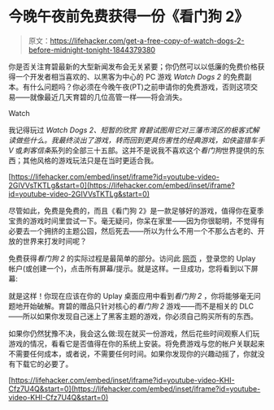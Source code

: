 # 今晚午夜前免费获得一份《看门狗 2》

> 原文：<https://lifehacker.com/get-a-free-copy-of-watch-dogs-2-before-midnight-tonight-1844379380>

你是否关注育碧最新的大型新闻发布会无关紧要；你仍然可以以低廉的免费价格获得一个开发者相当喜欢的、以黑客为中心的 PC 游戏 *Watch Dogs 2* 的免费副本。有什么问题吗？你必须在今晚午夜(PT)之前申请你的免费游戏，否则这项交易——就像最近几天育碧的几位高管一样——将会消失。

Watch

我记得玩过 *Watch Dogs 2、*短暂的欣赏 育碧试图用它对三藩市湾区的极客式解读做些什么。我最终淡出了游戏，转而回到更具伤害性的经典游戏，如*侠盗猎车手 V* 或*刺客信条*系列的全部三十五部。这并不是说我不喜欢这个*看门狗*世界提供的东西；其他风格的游戏玩法只是在当时更适合我。

 [https://lifehacker.com/embed/inset/iframe?id=youtube-video-2GIVVsTKTLg&start=0](https://lifehacker.com/embed/inset/iframe?id=youtube-video-2GIVVsTKTLg&start=0) 

尽管如此，免费是免费的，而且《看门狗 2》是一款足够好的游戏，值得你在夏季宝贵的游戏时间里尝试一下。毫无疑问，你呆在家里——因为你很聪明，不觉得有必要去一个拥挤的主题公园，然后死去——所以为什么不用一个不那么古老的、开放的世界来打发时间呢？

免费获得*看门狗 2* 的实际过程是最简单的部分。访问此 [网页](https://register.ubisoft.com/ubisoft-forward-reward/en-US) ，登录您的 Uplay 帐户(或创建一个)，点击所有屏幕/提示。就是这样。一旦成功，您将看到以下屏幕:

就是这样！你现在应该在你的 Uplay 桌面应用中看到*看门狗 2* ，你将能够毫无问题地开始破解。育碧的赠品只针对核心的*看门狗 2* 游戏——而不是相关的 DLC——所以如果你发现自己迷上了黑客主题的游戏，你必须自己购买所有的东西。

如果你仍然犹豫不决，我会这么做:现在就买一份游戏，然后花些时间观察人们玩游戏的情况，看看它是否值得在你的系统上安装。将免费游戏与您的帐户关联起来不需要任何成本，或者说，不需要任何时间。如果你发现你的兴趣动摇了，你就没有下载它的必要了。

 [https://lifehacker.com/embed/inset/iframe?id=youtube-video-KHI-Cfz7U4Q&start=0](https://lifehacker.com/embed/inset/iframe?id=youtube-video-KHI-Cfz7U4Q&start=0)